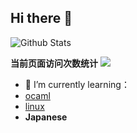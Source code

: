 ## Hi there 👋

![Github Stats](https://github-readme-stats.vercel.app/api?username=losingMyPieces)

**当前页面访问次数统计** <a title="Hits" target="_blank" href="https://github.com/losingMyPieces/hits"><img src="https://hits.b3log.org/losingMyPieces/hits.svg"></a>

- 🌱 I’m currently learning：
- [ocaml](https://ocaml.org/)
- [linux](https://wizardforcel.gitbooks.io/vbird-linux-basic-4e/content/)
- **Japanese**
  
<!--
**losingMyPieces/losingMyPieces** is a ✨ _special_ ✨ repository because its `README.md` (this file) appears on your GitHub profile.

Here are some ideas to get you started:

- 🔭 I’m currently working on ...
- 🌱 I’m currently learning ...
- 👯 I’m looking to collaborate on ...
- 🤔 I’m looking for help with ...
- 💬 Ask me about ...
- 📫 How to reach me: ...
- 😄 Pronouns: ...
- ⚡ Fun fact: ...
-->
